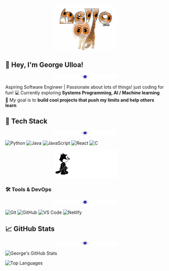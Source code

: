<div align="center">
    <img src="https://github.com/GeorgeU029/GeorgeU029/blob/main/img/hellocaffeinecat2.gif?raw=true" alt="Hello" width="200">
</div>

## 👋 Hey, I'm George Ulloa!
<div align="center">
    <img src="https://github.com/GeorgeU029/GeorgeU029/blob/main/img/starbar.gif?raw=true" alt="Hello" width="200">
</div>

 Aspiring Software Engineer |  Passionate about lots of things! just coding for fun!
💻 Currently exploring **Systems Programming, AI / Machine learning**  
🎯 My goal is to **build cool projects that push my limits and help others learn**  

## 🚀 Tech Stack
<div align="center">
    <img src="https://github.com/GeorgeU029/GeorgeU029/blob/main/img/starbar.gif?raw=true" alt="Hello" width="200">
</div>

![Python](https://img.shields.io/badge/Python-3776AB?style=for-the-badge&logo=python&logoColor=white)
![Java](https://img.shields.io/badge/Java-007396?style=for-the-badge&logo=openjdk&logoColor=white)
![JavaScript](https://img.shields.io/badge/JavaScript-F7DF1E?style=for-the-badge&logo=javascript&logoColor=black)
![React](https://img.shields.io/badge/React-61DAFB?style=for-the-badge&logo=react&logoColor=black)
![C](https://img.shields.io/badge/C-A8B9CC?style=for-the-badge&logo=c&logoColor=white)

<div align="center">
    <img src="https://github.com/GeorgeU029/GeorgeU029/blob/main/img/felixthecat.gif?raw=true" alt="cat" width="200">
</div>

### 🛠️ Tools & DevOps
<div align="center">
    <img src="https://github.com/GeorgeU029/GeorgeU029/blob/main/img/starbar.gif?raw=true" alt="Hello" width="200">
</div>

![Git](https://img.shields.io/badge/Git-F05032?style=for-the-badge&logo=git&logoColor=white)
![GitHub](https://img.shields.io/badge/GitHub-181717?style=for-the-badge&logo=github&logoColor=white)
![VS Code](https://img.shields.io/badge/VS%20Code-007ACC?style=for-the-badge&logo=visualstudiocode&logoColor=white)
![Netlify](https://img.shields.io/badge/Netlify-00C7B7?style=for-the-badge&logo=netlify&logoColor=white)

## 📈 GitHub Stats
<div align="center">
    <img src="https://github.com/GeorgeU029/GeorgeU029/blob/main/img/starbar.gif?raw=true" alt="Hello" width="200">
</div>

![George's GitHub Stats](https://github-readme-stats.vercel.app/api?username=GeorgeU029&show_icons=true&theme=radical)

![Top Languages](https://github-readme-stats.vercel.app/api/top-langs/?username=GeorgeU029&layout=compact&theme=radical)


